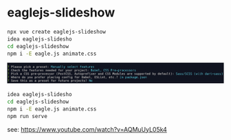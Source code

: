 # eaglejs-slideshow

```bash
npx vue create eaglejs-slideshow
idea eaglejs-slidesho
cd eaglejs-slideshow
npm i -E eagle.js animate.css
```

![npx vue create eaglejs-slideshow command](npx-vue-create-eaglejs-slideshow.png)

```bash
idea eaglejs-slidesho
cd eaglejs-slideshow
npm i -E eagle.js animate.css
npm run serve
```

see: https://www.youtube.com/watch?v=AQMuUyL05k4
